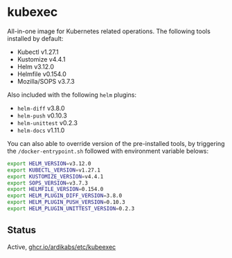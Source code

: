 # kubexec

All-in-one image for Kubernetes related operations. The following tools installed by default:

* Kubectl v1.27.1
* Kustomize v4.4.1
* Helm v3.12.0
* Helmfile v0.154.0
* Mozilla/SOPS v3.7.3

Also included with the following `helm` plugins:

* `helm-diff` v3.8.0
* `helm-push` v0.10.3
* `helm-unittest` v0.2.3
* `helm-docs` v1.11.0

You can also able to override version of the pre-installed tools, by triggering the `/docker-entrypoint.sh` followed with environment variable belows:

```bash
export HELM_VERSION=v3.12.0
export KUBECTL_VERSION=v1.27.1
export KUSTOMIZE_VERSION=v4.4.1
export SOPS_VERSION=v3.7.3
export HELMFILE_VERSION=0.154.0
export HELM_PLUGIN_DIFF_VERSION=3.8.0
export HELM_PLUGIN_PUSH_VERSION=0.10.3
export HELM_PLUGIN_UNITTEST_VERSION=0.2.3
```

## Status

Active, [ghcr.io/ardikabs/etc/kubeexec](https://github.com/ardikabs/etc/pkgs/container/etc%2Fkubexec)